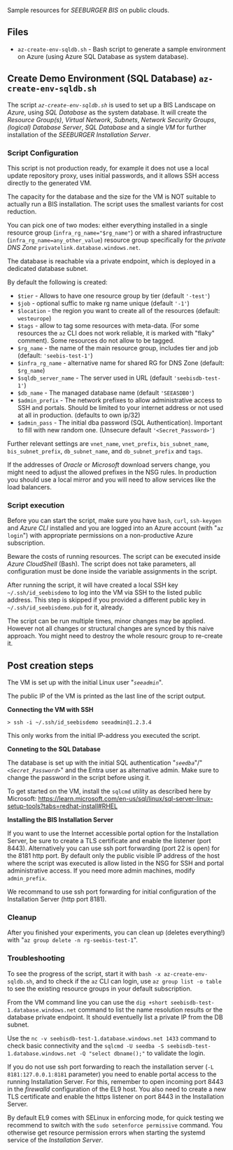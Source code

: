 Sample resources for *SEEBURGER BIS* on public clouds.

## Files

* `az-create-env-sqldb.sh` - Bash script to generate a sample environment on Azure (using Azure SQL Database as system database).


## Create Demo Environment (SQL Database) `az-create-env-sqldb.sh`

The script *`az-create-env-sqldb.sh`* is used to set up a BIS Landscape on _Azure_, using _SQL Database_ as the system database.
It will create the _Resource Group(s)_, _Virtual Network_, _Subnets_, _Network Security Groups_, _(logical) Database Server_, _SQL Database_ and a single _VM_ for further installation of the _SEEBURGER Installation Server_.

### Script Configuration

This script is not production ready, for example it does not use a local update repository proxy, uses initial passwords, and it allows SSH access directly to the generated VM.

The capacity for the database and the size for the VM is NOT suitable to actually run a BIS installation.
The script uses the smallest variants for cost reduction.

You can pick one of two modes: either everything installed in a single resource group (`infra_rg_name="$rg_name"`) or with a shared infrastructure (`infra_rg_name=any_other_value`) resource group specifically for the _private DNS Zone_ `privatelink.database.windows.net`.

The database is reachable via a private endpoint, which is deployed in a dedicated database subnet.

By default the following is created:

* `$tier` - Allows to have one resource group by tier (default `'-test'`)
* `$job` - optional suffic to make rg name unique (default `'-1'`)
* `$location` - the region you want to create all of the resources (default: ``westeurope``)
* `$tags` - allow to tag some resources with meta-data. (For some resources the `az` CLI does not work reliable, it is marked with "flaky" comment).
Some resources do not allow to be tagged.
* `$rg_name` - the name of the main resource group, includes tier and job (default: `'seebis-test-1'`)
* `$infra_rg_name` - alternative name for shared RG for DNS Zone (default: `$rg_name`)
* `$sqldb_server_name` - The server used in URL (default `'seebisdb-test-1'`)
* `$db_name` - The managed database name (default `'SEEASDB0'`)
* `$admin_prefix` - The network prefixes to allow administrative access to SSH and portals.
Should be limited to your internet address or not used at all in production.
(defaults to own ip/32)
* `$admin_pass` - The initial dba password (SQL Authentication).
Important to fill with new random one. (Unsecure default `'<Secret_Password>'`)

Further relevant settings are `vnet_name`, `vnet_prefix`, `bis_subnet_name`, `bis_subnet_prefix`, `db_subnet_name`, and `db_subnet_prefix` and `tags`.

If the addresses of _Oracle_ or _Microsoft_ download servers change, you might need to adjust the allowed prefixes in the NSG rules.
In production you should use a local mirror and you will need to allow services like the load balancers.


### Script execution

Before you can start the script, make sure you have `bash`, `curl`, `ssh-keygen` and _Azure CLI_ installed and you are logged into an Azure account (with "`az login`") with appropriate permissions on a non-productive Azure subscription.

Beware the costs of running resources.
The script can be executed inside _Azure CloudShell_ (Bash).
The script does not take parameters, all configuration must be done inside the variable assignments in the script.

After running the script, it will have created a local SSH key `~/.ssh/id_seebisdemo` to log into the VM via SSH to the listed public address.
This step is skipped if you provided a different public key in `~/.ssh/id_seebisdemo.pub` for it, already.

The script can be run multiple times, minor changes may be applied.
However not all changes or structural changes are synced by this naive approach.
You might need to destroy the whole resourc group to re-create it.


## Post creation steps

The VM is set up with the initial Linux user "*`seeadmin`*".

The public IP of the VM is printed as the last line of the script output.

**Connecting the VM with SSH**

```console
> ssh -i ~/.ssh/id_seebisdemo seeadmin@1.2.3.4
```

This only works from the initial IP-address you executed the script.


**Conneting to the SQL Database**

The database is set up with the initial SQL authentication "*`seedba`*"/"*`<Secret_Password>`*" and the Entra user as alternative admin.
Make sure to change the password in the script before using it.

To get started on the VM, install the `sqlcmd` utility as described here by Microsoft:
https://learn.microsoft.com/en-us/sql/linux/sql-server-linux-setup-tools?tabs=redhat-install#RHEL


**Installing the BIS Installation Server**

If you want to use the Internet accessible portal option for the Installation Server, be sure to create a TLS certificate and enable the listener (port 8443).
Alternatively you can use ssh port forwarding (port 22 is open) for the 8181 http port.
By default only the public visible IP address of the host where the script was executed is allow listed in the NSG for SSH and portal administrative access.
If you need more admin machines, modify `admin_prefix`.

We recommand to use ssh port forwarding for initial configuration of the Installation Server (http port 8181).


### Cleanup

After you finished your experiments, you can clean up (deletes everything!) with "`az group delete -n rg-seebis-test-1`".


### Troubleshooting

To see the progress of the script, start it with `bash -x az-create-env-sqldb.sh`, and to check if the `az` CLI can login, use `az group list -o table` to see the existing resource groups in your default subscription.

From the VM command line you can use the `dig +short seebisdb-test-1.database.windows.net` command to list the name resolution results or the database private endpoint.
It should eventuelly list a private IP from the DB subnet.

Use the `nc -v seebisdb-test-1.database.windows.net 1433` command to check basic connectivity and the `sqlcmd -U seedba -S seebisdb-test-1.database.windows.net -Q "select dbname();"` to validate the login.

If you do not use ssh port forwarding to reach the installation server (`-L 8181:127.0.0.1:8181` parameter) you need to enable portal access to the running Installation Server.
For this, remember to open incoming port 8443 in the _firewalld_ configuration of the EL9 host.
You also need to create a new TLS certificate and enable the https listener on port 8443 in the Installation Server.

By default EL9 comes with SELinux in enforcing mode, for quick testing we recommend to switch with the `sudo setenforce permissive` command.
You otherwise get resource permission errors when starting the systemd service of the _Installation Server_.
